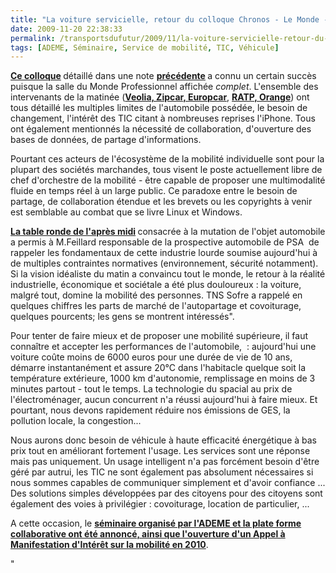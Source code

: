 ```yaml
---
title: "La voiture servicielle, retour du colloque Chronos - Le Monde - TNS"
date: 2009-11-20 22:38:33
permalink: /transportsdufutur/2009/11/la-voiture-servicielle-retour-du-colloque-chronos-le-monde-tns.html
tags: [ADEME, Séminaire, Service de mobilité, TIC, Véhicule]
---
```


<p><strong><a href="http://chronosconference.org/">Ce colloque</a> </strong>détaillé dans une note <strong><a href="http://www.typepad.com/site/blogs/6a0120a66d2ad4970b0128756e7ed4970c/post/6a0120a66d2ad4970b012875b2efcb970c/edit">précédente</a> </strong>a connu un certain succès puisque la salle du Monde Professionnel affichée <em>complet</em>. L'ensemble des intervenants de la matinée (<strong><a href="http://www.groupechronos.org/blog/temps-reel-quels-services-quels-reseaux-pour-un-marche-unique-des-deplacements">Veolia, Zipcar, Europcar</a></strong>, <strong><a href="http://www.groupechronos.org/blog/temps-reel-comment-integrer-la-voiture-servicielle-dans-le-systeme-global-de-mobilite">RATP, Orange</a></strong>) ont tous détaillé les multiples limites de l'automobile possédée, le besoin de changement, l'intérêt des TIC citant à nombreuses reprises l'iPhone. Tous ont également mentionnés la nécessité de collaboration, d'ouverture des bases de données, de partage d'informations.</p> <p>Pourtant ces acteurs de l'écosystème de la mobilité individuelle sont pour la plupart des sociétés marchandes, tous visent le poste actuellement libre de chef d'orchestre de la mobilité - être capable de proposer une multimodalité fluide en temps réel à un large public. Ce paradoxe entre le besoin de partage, de collaboration étendue et les brevets ou les copyrights à venir est semblable au combat que se livre Linux et Windows. </p> <p></p>   <!--more-->  <p><strong><a href="http://www.groupechronos.org/index.php/fre/blog/temps-reel-comment-passer-de-la-voiture-a-vivre-a-la-voiture-vivable">La table ronde de l'après midi</a> </strong>consacrée à la mutation de l'objet automobile a permis à M.Feillard responsable de la prospective automobile de PSA  de rappeler les fondamentaux de cette industrie lourde soumise aujourd'hui à de multiples contraintes normatives (environnement, sécurité notamment). Si la vision idéaliste du matin a convaincu tout le monde, le retour à la réalité industrielle, économique et sociétale a été plus douloureux : la voiture, malgré tout, domine la mobilité des personnes. TNS Sofre a rappelé en quelques chiffres les parts de marché de l'autopartage et covoiturage, quelques pourcents; les gens se montrent intéressés". </p> <p>Pour tenter de faire mieux et de proposer une mobilité supérieure, il faut connaître et accepter les performances de l'automobile,  : aujourd'hui une voiture coûte moins de 6000 euros pour une durée de vie de 10 ans, démarre instantanément et assure 20°C dans l'habitacle quelque soit la température extérieure, 1000 km d'autonomie, remplissage en moins de 3 minutes partout - tout le temps. La technologie du spacial au prix de l'électroménager, aucun concurrent n'a réussi aujourd'hui à faire mieux. Et pourtant, nous devons rapidement réduire nos émissions de GES, la pollution locale, la congestion...</p> <p>Nous aurons donc besoin de véhicule à haute efficacité énergétique à bas prix tout en améliorant fortement l'usage. Les services sont une réponse mais pas uniquement. Un usage intelligent n'a pas forcément besoin d'être géré par autrui, les TIC ne sont également pas absolument nécessaires si nous sommes capables de communiquer simplement et d'avoir confiance ... Des solutions simples développées par des citoyens pour des citoyens sont également des voies à privilégier : covoiturage, location de particulier, ...</p> <p>A cette occasion, le <strong><a href=""http://www.innovationlejournal.fr/spip.php?page=article_videoj&id_article=4896"">séminaire organisé par l'ADEME et la plate forme collaborative ont été annoncé, ainsi que l'ouverture d'un Appel à Manifestation d'Intérêt sur la mobilité en 2010</a></strong>.</p>"

